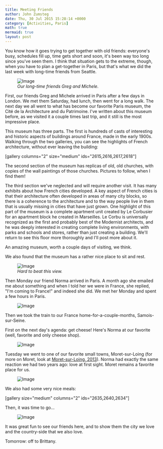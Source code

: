 ```yaml
---
title: Meeting Friends
author: John Zumsteg
date: Thu, 30 Jul 2015 15:28:14 +0000
category: [Activities, Paris]
math: true
mermaid: true
layout: post
---
```

You know how it goes trying to get together with old friends: everyone's busy, schedules fill up, time gets short and soon, it's been way too long since you've seen them. I think that situation gets to the extreme, though, when you have to plan a get-together in Paris, but that's what we did the last week with long-time friends from Seattle.

<figure class = "landscape">
	<img src="{{"/assets/images/2015/07/DSC00959.jpg" | prepend: site.baseurl  }}" alt="Image" />
	<figcaption><em>Our long-time friends Greg and Michele.</em></figcaption>
</figure>



First, our friends Greg and Michele arrived in Paris after a few days in London. We met them Saturday, had lunch, then went for a long walk. The next day we all went to what has become our favorite Paris museum, the Cité de la Architecture and du Patrimoine. I've written about this museum before, as we visited it a couple times last trip, and it still is the most impressive place.

This museum has three parts. The first is hundreds of casts of interesting and historic aspects of buildings around France, made in the early 1900s. Walking through the two galleries, you can see the highlights of French architecture, without ever leaving the building:

[gallery columns="2" size="medium" ids="2615,2616,2617,2618"]

The second section of the museum has replicas of old, old churches, with copies of the wall paintings of those churches. Pictures to follow, when I find them!

The third section we've neglected and will require another visit. It has many exhibits about how French cities developed. A key aspect of French cities is that their architecture often developed in areas of many city blocks, so there is a coherence to the architecture and to the way people live in them that is usually missing in cities that have just grown. One highlight of this part of the museum is a complete apartment unit created by Le Corbusier for an apartment block he created in Marseilles. Le Corbu is universally recognized as the first and probably best of the Modernist architects, and he was deeply interested in creating complete living environments, with parks and schools and stores, rather than just creating a building. We'll return to see this floor more thoroughly and I'll post more about it.

An amazing museum, worth a couple days of visiting, we think.

We also found that the museum has a rather nice place to sit and rest.

<figure class = "landscape">
	<img src="{{"/assets/images/2015/07/DSC00953.jpg" | prepend: site.baseurl  }}" alt="Image" />
	<figcaption><em>Hard to beat this view.</em></figcaption>
</figure>



Then Monday our friend Norma arrived in Paris. A month ago she emailed me about something and when I told her we were in France, she replied, "I'm coming to France!" and indeed she did. We met her Monday and spent a few hours in Paris.

<figure class = "landscape">
	<img src="{{"/assets/images/2015/07/DSC00967.jpg" | prepend: site.baseurl  }}" alt="Image" />
	<figcaption></figcaption>
</figure>



Then we took the train to our France home-for-a-couple-months, Samois-sur-Seine.

First on the next day's agenda: get cheese! Here's Norma at our favorite (well, favorite and only cheese shop).
<p class="alignnone"><figure class = "portrait">
	<img src="{{"/assets/images/2015/07/DSC009721.jpg" | prepend: site.baseurl  }}" alt="Image" />
	<figcaption></figcaption>
</figure>

Tuesday we went to one of our favorite small towns, Moret-sur-Loing (for more on Moret, look at <a href="http://zumsteg.us/?p=323">Moret-sur-Loing, 2013</a>). Norma had exactly the same reaction we had two years ago: love at first sight. Moret remains a favorite place for us.
<figure class = "landscape">
	<img src="{{"/assets/images/2015/07/DSC00975.jpg" | prepend: site.baseurl  }}" alt="Image" />
	<figcaption></figcaption>
</figure>

</p>
 

We also had some very nice meals:

[gallery size="medium" columns="2" ids="2635,2640,2634"]

Then, it was time to go...

<figure class = "portrait">
	<img src="{{"/assets/images/2015/07/IMG_0271.jpg" | prepend: site.baseurl  }}" alt="Image" />
	<figcaption></figcaption>
</figure>



It was great fun to see our friends here, and to show them the city we love and the country-side that we also love.

Tomorrow: off to Brittany.
